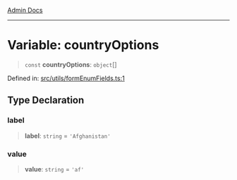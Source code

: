 [Admin Docs](/)

---

# Variable: countryOptions

> `const` **countryOptions**: `object`[]

Defined in: [src/utils/formEnumFields.ts:1](https://github.com/PalisadoesFoundation/talawa-admin/blob/main/src/utils/formEnumFields.ts#L1)

## Type Declaration

### label

> **label**: `string` = `'Afghanistan'`

### value

> **value**: `string` = `'af'`
